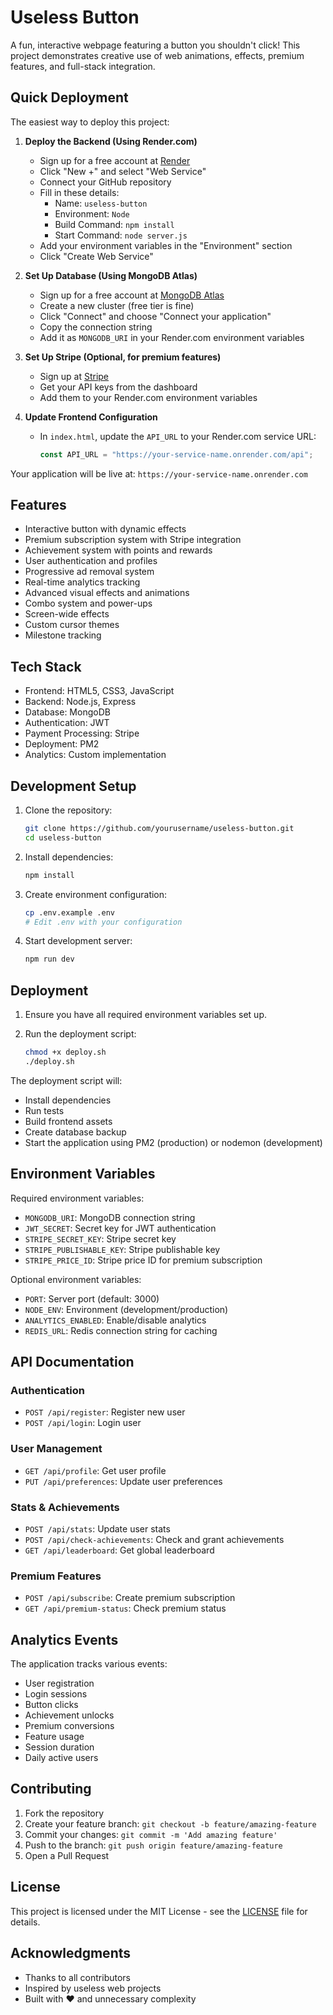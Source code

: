 # Useless Button

A fun, interactive webpage featuring a button you shouldn't click! This project demonstrates creative use of web animations, effects, premium features, and full-stack integration.

## Quick Deployment

The easiest way to deploy this project:

1. **Deploy the Backend (Using Render.com)**

   - Sign up for a free account at [Render](https://render.com)
   - Click "New +" and select "Web Service"
   - Connect your GitHub repository
   - Fill in these details:
     - Name: `useless-button`
     - Environment: `Node`
     - Build Command: `npm install`
     - Start Command: `node server.js`
   - Add your environment variables in the "Environment" section
   - Click "Create Web Service"

2. **Set Up Database (Using MongoDB Atlas)**

   - Sign up for a free account at [MongoDB Atlas](https://www.mongodb.com/cloud/atlas)
   - Create a new cluster (free tier is fine)
   - Click "Connect" and choose "Connect your application"
   - Copy the connection string
   - Add it as `MONGODB_URI` in your Render.com environment variables

3. **Set Up Stripe (Optional, for premium features)**

   - Sign up at [Stripe](https://stripe.com)
   - Get your API keys from the dashboard
   - Add them to your Render.com environment variables

4. **Update Frontend Configuration**
   - In `index.html`, update the `API_URL` to your Render.com service URL:
     ```javascript
     const API_URL = "https://your-service-name.onrender.com/api";
     ```

Your application will be live at: `https://your-service-name.onrender.com`

## Features

- Interactive button with dynamic effects
- Premium subscription system with Stripe integration
- Achievement system with points and rewards
- User authentication and profiles
- Progressive ad removal system
- Real-time analytics tracking
- Advanced visual effects and animations
- Combo system and power-ups
- Screen-wide effects
- Custom cursor themes
- Milestone tracking

## Tech Stack

- Frontend: HTML5, CSS3, JavaScript
- Backend: Node.js, Express
- Database: MongoDB
- Authentication: JWT
- Payment Processing: Stripe
- Deployment: PM2
- Analytics: Custom implementation

## Development Setup

1. Clone the repository:

   ```bash
   git clone https://github.com/yourusername/useless-button.git
   cd useless-button
   ```

2. Install dependencies:

   ```bash
   npm install
   ```

3. Create environment configuration:

   ```bash
   cp .env.example .env
   # Edit .env with your configuration
   ```

4. Start development server:
   ```bash
   npm run dev
   ```

## Deployment

1. Ensure you have all required environment variables set up.

2. Run the deployment script:
   ```bash
   chmod +x deploy.sh
   ./deploy.sh
   ```

The deployment script will:

- Install dependencies
- Run tests
- Build frontend assets
- Create database backup
- Start the application using PM2 (production) or nodemon (development)

## Environment Variables

Required environment variables:

- `MONGODB_URI`: MongoDB connection string
- `JWT_SECRET`: Secret key for JWT authentication
- `STRIPE_SECRET_KEY`: Stripe secret key
- `STRIPE_PUBLISHABLE_KEY`: Stripe publishable key
- `STRIPE_PRICE_ID`: Stripe price ID for premium subscription

Optional environment variables:

- `PORT`: Server port (default: 3000)
- `NODE_ENV`: Environment (development/production)
- `ANALYTICS_ENABLED`: Enable/disable analytics
- `REDIS_URL`: Redis connection string for caching

## API Documentation

### Authentication

- `POST /api/register`: Register new user
- `POST /api/login`: Login user

### User Management

- `GET /api/profile`: Get user profile
- `PUT /api/preferences`: Update user preferences

### Stats & Achievements

- `POST /api/stats`: Update user stats
- `POST /api/check-achievements`: Check and grant achievements
- `GET /api/leaderboard`: Get global leaderboard

### Premium Features

- `POST /api/subscribe`: Create premium subscription
- `GET /api/premium-status`: Check premium status

## Analytics Events

The application tracks various events:

- User registration
- Login sessions
- Button clicks
- Achievement unlocks
- Premium conversions
- Feature usage
- Session duration
- Daily active users

## Contributing

1. Fork the repository
2. Create your feature branch: `git checkout -b feature/amazing-feature`
3. Commit your changes: `git commit -m 'Add amazing feature'`
4. Push to the branch: `git push origin feature/amazing-feature`
5. Open a Pull Request

## License

This project is licensed under the MIT License - see the [LICENSE](LICENSE) file for details.

## Acknowledgments

- Thanks to all contributors
- Inspired by useless web projects
- Built with ❤️ and unnecessary complexity
